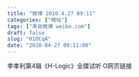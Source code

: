 ```yaml
---
title: "微博 2010.4.27 09:11"
categories: ["嘀咕"]
tags: ["来自微博 weibo.com"]
draft: false
slug: "H1OCqA"
date: "2010-04-27 09:11:00"
---
```


<p>李孝利第4辑《H-Logic》全牒试听  O网页链接 ​​​​</p>
